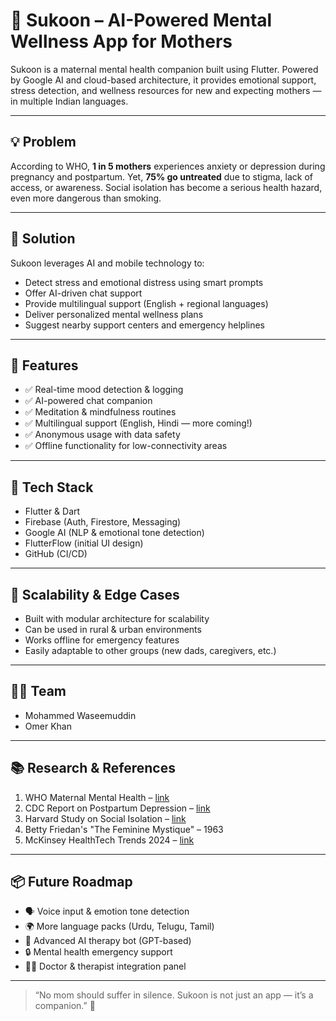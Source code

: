# 🌸 Sukoon – AI-Powered Mental Wellness App for Mothers

Sukoon is a maternal mental health companion built using Flutter. Powered by Google AI and cloud-based architecture, it provides emotional support, stress detection, and wellness resources for new and expecting mothers — in multiple Indian languages.

---

## 💡 Problem

According to WHO, **1 in 5 mothers** experiences anxiety or depression during pregnancy and postpartum. Yet, **75% go untreated** due to stigma, lack of access, or awareness. Social isolation has become a serious health hazard, even more dangerous than smoking.

---

## 🚀 Solution

Sukoon leverages AI and mobile technology to:

- Detect stress and emotional distress using smart prompts
- Offer AI-driven chat support
- Provide multilingual support (English + regional languages)
- Deliver personalized mental wellness plans
- Suggest nearby support centers and emergency helplines

---

## 📱 Features

- ✅ Real-time mood detection & logging
- ✅ AI-powered chat companion
- ✅ Meditation & mindfulness routines
- ✅ Multilingual support (English, Hindi — more coming!)
- ✅ Anonymous usage with data safety
- ✅ Offline functionality for low-connectivity areas

---

## 🧠 Tech Stack

- Flutter & Dart
- Firebase (Auth, Firestore, Messaging)
- Google AI (NLP & emotional tone detection)
- FlutterFlow (initial UI design)
- GitHub (CI/CD)

---

## 🔄 Scalability & Edge Cases

- Built with modular architecture for scalability
- Can be used in rural & urban environments
- Works offline for emergency features
- Easily adaptable to other groups (new dads, caregivers, etc.)

---

## 🧑‍💻 Team

- Mohammed Waseemuddin  
- Omer Khan

---

## 📚 Research & References

1. WHO Maternal Mental Health – [link](https://www.who.int/news-room/fact-sheets/detail/mental-health-of-women-during-pregnancy-and-after-childbirth)
2. CDC Report on Postpartum Depression – [link](https://www.cdc.gov/reproductivehealth/depression/index.htm)
3. Harvard Study on Social Isolation – [link](https://news.harvard.edu/gazette/story/2023/04/loneliness-rivals-smoking-as-health-risk/)
4. Betty Friedan's "The Feminine Mystique" – 1963
5. McKinsey HealthTech Trends 2024 – [link](https://www.mckinsey.com/industries/healthcare)

---

## 📦 Future Roadmap

- 🗣️ Voice input & emotion tone detection
- 🌍 More language packs (Urdu, Telugu, Tamil)
- 🤖 Advanced AI therapy bot (GPT-based)
- 🔒 Mental health emergency support
- 👨‍⚕️ Doctor & therapist integration panel

---

> “No mom should suffer in silence. Sukoon is not just an app — it’s a companion.” 💖
